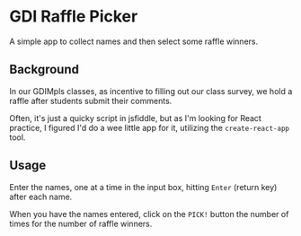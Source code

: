 # GDI Raffle Picker

A simple app to collect names and then select
some raffle winners.

## Background

In our GDIMpls classes, as incentive to filling
out our class survey, we hold a raffle after 
students submit their comments.

Often, it's just a quicky script in jsfiddle,
but as I'm looking for React practice, I figured
I'd do a wee little app for it, utilizing
the `create-react-app` tool.

## Usage

Enter the names, one at a time in the input box,
hitting `Enter` (return key) after each name.

When you have the names entered, click on the `PICK!`
button the number of times for the number of 
raffle winners.

